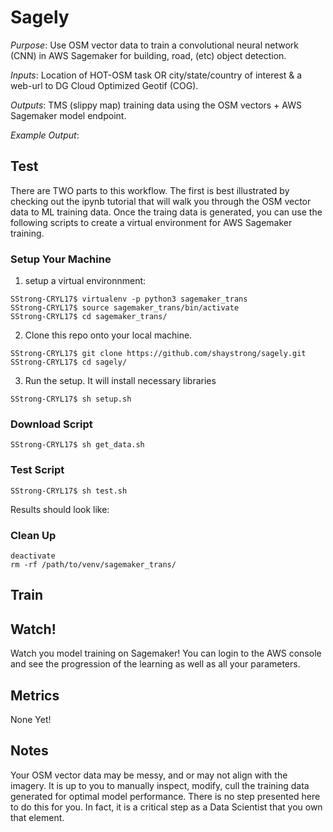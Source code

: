 # Sagely

_Purpose_: Use OSM vector data to train a convolutional neural network (CNN) in AWS Sagemaker for building, road, (etc) object detection.

_Inputs_: Location of HOT-OSM task OR city/state/country of interest & a web-url to DG Cloud Optimized Geotif (COG).

_Outputs_: TMS (slippy map) training data using the OSM vectors + AWS Sagemaker model endpoint.

_Example Output_:


## Test

There are TWO parts to this workflow. The first is best illustrated by checking out the ipynb tutorial that will walk you through the OSM vector data to ML training data. Once the traing data is generated, you can use the following scripts to create a virtual environment for AWS Sagemaker training.

### Setup Your Machine

1) setup a virtual environnment: 

```console
SStrong-CRYL17$ virtualenv -p python3 sagemaker_trans
SStrong-CRYL17$ source sagemaker_trans/bin/activate
SStrong-CRYL17$ cd sagemaker_trans/
```

2) Clone this repo onto your local machine.

```console
SStrong-CRYL17$ git clone https://github.com/shaystrong/sagely.git
SStrong-CRYL17$ cd sagely/
```

3) Run the setup. It will install necessary libraries

```console
SStrong-CRYL17$ sh setup.sh
```

### Download Script
```console
SStrong-CRYL17$ sh get_data.sh
```

### Test Script
```console
SStrong-CRYL17$ sh test.sh
```

Results should look like:
![]()  

### Clean Up

```console
deactivate
rm -rf /path/to/venv/sagemaker_trans/
```


## Train

## Watch!

Watch you model training on Sagemaker! You can login to the AWS console and see the progression of the learning as well as all your parameters. 

## Metrics

None Yet!

## Notes

Your OSM vector data may be messy, and or may not align with the imagery. It is up to you to manually inspect, modify, cull the training data generated for optimal model performance. There is no step presented here to do this for you. In fact, it is a critical step as a Data Scientist that you own that element.
